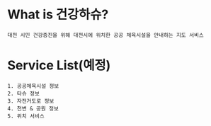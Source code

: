 # What is 건강하슈?
    대전 시민 건강증진을 위해 대전시에 위치한 공공 체육시설을 안내하는 지도 서비스

# Service List(예정)
    1. 공공체육시설 정보
    2. 타슈 정보
    3. 자전거도로 정보
    4. 천변 & 공원 정보
    5. 위치 서비스